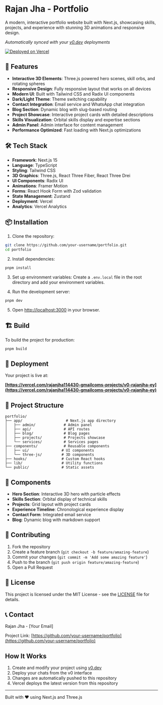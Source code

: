 # Rajan Jha - Portfolio

A modern, interactive portfolio website built with Next.js, showcasing skills, projects, and experience with stunning 3D animations and responsive design.

*Automatically synced with your [v0.dev](https://v0.dev) deployments*

[![Deployed on Vercel](https://img.shields.io/badge/Deployed%20on-Vercel-black?style=for-the-badge&logo=vercel)](https://rajanjha.vercel.app)

## 🚀 Features

- **Interactive 3D Elements**: Three.js powered hero scenes, skill orbs, and rotating spheres
- **Responsive Design**: Fully responsive layout that works on all devices
- **Modern UI**: Built with Tailwind CSS and Radix UI components
- **Dark/Light Theme**: Theme switching capability
- **Contact Integration**: Email service and WhatsApp chat integration
- **Blog Section**: Dynamic blog with slug-based routing
- **Project Showcase**: Interactive project cards with detailed descriptions
- **Skills Visualization**: Orbital skills display and expertise sections
- **Admin Panel**: Admin interface for content management
- **Performance Optimized**: Fast loading with Next.js optimizations

## 🛠️ Tech Stack

- **Framework**: Next.js 15
- **Language**: TypeScript
- **Styling**: Tailwind CSS
- **3D Graphics**: Three.js, React Three Fiber, React Three Drei
- **UI Components**: Radix UI
- **Animations**: Framer Motion
- **Forms**: React Hook Form with Zod validation
- **State Management**: Zustand
- **Deployment**: Vercel
- **Analytics**: Vercel Analytics

## 📦 Installation

1. Clone the repository:
```bash
git clone https://github.com/your-username/portfolio.git
cd portfolio
```

2. Install dependencies:
```bash
pnpm install
```

3. Set up environment variables:
Create a `.env.local` file in the root directory and add your environment variables.

4. Run the development server:
```bash
pnpm dev
```

5. Open [http://localhost:3000](http://localhost:3000) in your browser.

## 🏗️ Build

To build the project for production:

```bash
pnpm build
```

## 🚀 Deployment

Your project is live at:

**[https://vercel.com/rajanjha114430-gmailcoms-projects/v0-rajanjha-ey](https://vercel.com/rajanjha114430-gmailcoms-projects/v0-rajanjha-ey)**

## 📁 Project Structure

```
portfolio/
├── app/                    # Next.js app directory
│   ├── admin/             # Admin panel
│   ├── api/               # API routes
│   ├── blog/              # Blog pages
│   ├── projects/          # Projects showcase
│   └── services/          # Services pages
├── components/            # Reusable components
│   ├── ui/               # UI components
│   └── three-js/         # 3D components
├── hooks/                # Custom React hooks
├── lib/                  # Utility functions
└── public/               # Static assets
```

## 🎨 Components

- **Hero Section**: Interactive 3D hero with particle effects
- **Skills Section**: Orbital display of technical skills
- **Projects**: Grid layout with project cards
- **Experience Timeline**: Chronological experience display
- **Contact Form**: Integrated email service
- **Blog**: Dynamic blog with markdown support

## 🤝 Contributing

1. Fork the repository
2. Create a feature branch (`git checkout -b feature/amazing-feature`)
3. Commit your changes (`git commit -m 'Add some amazing feature'`)
4. Push to the branch (`git push origin feature/amazing-feature`)
5. Open a Pull Request

## 📄 License

This project is licensed under the MIT License - see the [LICENSE](LICENSE) file for details.

## 📞 Contact

Rajan Jha - [Your Email]

Project Link: [https://github.com/your-username/portfolio](https://github.com/your-username/portfolio)

## How It Works

1. Create and modify your project using [v0.dev](https://v0.dev)
2. Deploy your chats from the v0 interface
3. Changes are automatically pushed to this repository
4. Vercel deploys the latest version from this repository

---

Built with ❤️ using Next.js and Three.js
